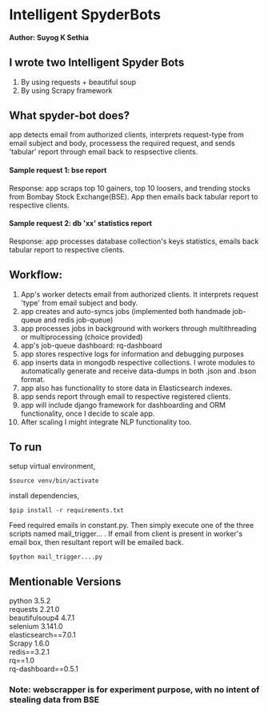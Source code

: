 # Intelligent SpyderBots #   

#### Author: Suyog K Sethia ####     

## I wrote two Intelligent Spyder Bots ##        
1. By using requests + beautiful soup            
2. By using Scrapy framework                  

## What spyder-bot does? ##
app detects email from authorized clients, interprets request-type from email subject and body, processess the required request, and sends 'tabular' report through email back to respsective clients.    

#### Sample request 1: bse report ####   
Response:  app scraps top 10 gainers, top 10 loosers, and trending stocks from Bombay Stock Exchange(BSE). App then emails back tabular report to respective clients.                 

#### Sample request 2: db 'xx' statistics report ####    
Response:  app processes database collection's keys statistics, emails back tabular report to respective clients.    

## Workflow: ##
1. App's worker detects email from authorized clients. It interprets request 'type' from email subject and body.
2. app creates and auto-syncs jobs  (implemented both handmade job-queue and redis job-queue) 
3. app processes jobs in background with workers through multithreading or multiprocessing (choice provided)
3. app's job-queue dashboard: rq-dashboard
4. app stores respective logs for information and debugging purposes
5. app inserts data in mongodb respective collections. I wrote modules to automatically generate and receive data-dumps in both .json and .bson format.
6. app also has functionality to store data in Elasticsearch indexes.
7. app sends report through email to respective registered clients.        
8. app will include django framework for dashboarding and ORM functionality, once I decide to scale app.                
9. After scaling I might integrate NLP functionality too.        

## To run  ##
setup virtual environment,
```
$source venv/bin/activate
```

install dependencies,
```
$pip install -r requirements.txt
```

Feed required emails in constant.py. Then simply execute one of the three scripts named mail_trigger... . If email from client is present in worker's email box, then resultant report will be emailed back. 
```
$python mail_trigger....py
```

## Mentionable Versions ##         
python 3.5.2           
requests 2.21.0            
beautifulsoup4 4.7.1                
selenium 3.141.0          
elasticsearch==7.0.1               
Scrapy 1.6.0     
redis==3.2.1    
rq==1.0    
rq-dashboard==0.5.1    

### Note: webscrapper is for experiment purpose, with no intent of stealing data from BSE         ###



